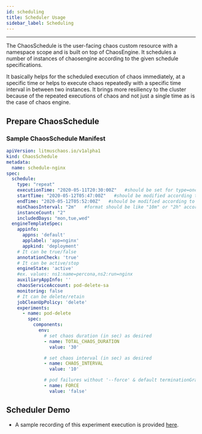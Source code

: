 ```yaml
---
id: scheduling
title: Scheduler Usage
sidebar_label: Scheduling
---
```

------

The ChaosSchedule is the user-facing chaos custom resource with a namespace scope and is 
built on top of ChaosEngine. It schedules a number of instances of chaosengine according to the given schedule specifications.

It basically helps for the scheduled execution of chaos immediately, at a specific time or helps to execute chaos repeatedly with a specific time interval in between two instances. It brings more resiliency to the cluster because of the repeated executions of chaos and not just a single time as is the case of chaos engine.


## Prepare ChaosSchedule 

### Sample ChaosSchedule Manifest

```yaml
apiVersion: litmuschaos.io/v1alpha1
kind: ChaosSchedule
metadata:
  name: schedule-nginx
spec:
  schedule:
    type: "repeat"
    executionTime: "2020-05-11T20:30:00Z"   #should be set for type=once
    startTime: "2020-05-12T05:47:00Z"   #should be modified according to current UTC Time
    endTime: "2020-05-12T05:52:00Z"   #should be modified according to current UTC Time
    minChaosInterval: "2m"   #format should be like "10m" or "2h" accordingly for minutes and hours
    instanceCount: "2"
    includedDays: "mon,tue,wed"
  engineTemplateSpec:
    appinfo:
      appns: 'default'
      applabel: 'app=nginx'
      appkind: 'deployment'
    # It can be true/false
    annotationCheck: 'true'
    # It can be active/stop
    engineState: 'active'
    #ex. values: ns1:name=percona,ns2:run=nginx
    auxiliaryAppInfo: ''
    chaosServiceAccount: pod-delete-sa
    monitoring: false
    # It can be delete/retain
    jobCleanUpPolicy: 'delete'
    experiments:
      - name: pod-delete
        spec:
          components:
            env:
              # set chaos duration (in sec) as desired
              - name: TOTAL_CHAOS_DURATION
                value: '30'

              # set chaos interval (in sec) as desired
              - name: CHAOS_INTERVAL
                value: '10'

              # pod failures without '--force' & default terminationGracePeriodSeconds
              - name: FORCE
                value: 'false'
```

## Scheduler Demo

- A sample recording of this experiment execution is provided [here](https://www.youtube.com/watch?v=2RIOFys9irc&list=UUa57PMqmz_j0wnteRa9nCaw&index=2).
